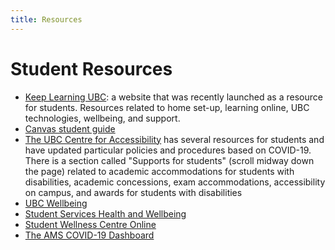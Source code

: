 ```yaml
---
title: Resources
---
```


# Student Resources
- [Keep Learning UBC](https://keeplearning.ubc.ca/): a website that was recently launched as a resource for students. Resources related to home set-up, learning online, UBC technologies, wellbeing, and support. 
- [Canvas student guide](https://lthub.ubc.ca/guides/canvas-student-guide/?file=2020/04/canvas-student-guide.pdf)
- [The UBC Centre for Accessibility](https://students.ubc.ca/about-student-services/centre-for-accessibility) has several resources for students and have updated particular policies and procedures based on COVID-19. There is a section called "Supports for students" (scroll midway down the page) related to academic accommodations for students with disabilities, academic concessions, exam accommodations, accessibility on campus, and awards for students with disabilities
- [UBC Wellbeing](https://wellbeing.ubc.ca)
- [Student Services Health and Wellbeing](https://students.ubc.ca/health)
- [Student Wellness Centre Online](https://canvas.ubc.ca/enroll/PCNEN4)
- [The AMS COVID-19 Dashboard](https://www.ams.ubc.ca/covid/)

